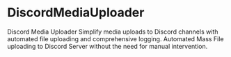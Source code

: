 # DiscordMediaUploader
Discord Media Uploader Simplify media uploads to Discord channels with automated file uploading and comprehensive logging. Automated Mass File uploading to Discord Server without the need for manual intervention.
